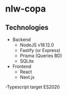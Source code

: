 # nlw-copa

## Technologies
- Backend
    - NodeJS v18.12.0
    - Fastify (or Express)
    - Prisma (Queries BD)
    - SQLite
- Frontend
    - React
    - Next.js


-Typescript target ES2020

